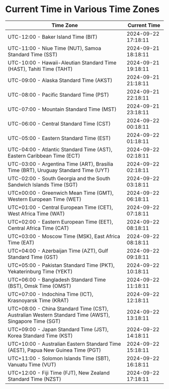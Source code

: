 # Current Time in Various Time Zones

| Time Zone | Current Time |
|-----------|--------------|
| UTC-12:00 - Baker Island Time (BIT) | 2024-09-22 17:18:11 |
| UTC-11:00 - Niue Time (NUT), Samoa Standard Time (SST) | 2024-09-21 18:18:11 |
| UTC-10:00 - Hawaii-Aleutian Standard Time (HAST), Tahiti Time (TAHT) | 2024-09-21 19:18:11 |
| UTC-09:00 - Alaska Standard Time (AKST) | 2024-09-21 21:18:11 |
| UTC-08:00 - Pacific Standard Time (PST) | 2024-09-21 22:18:11 |
| UTC-07:00 - Mountain Standard Time (MST) | 2024-09-21 23:18:11 |
| UTC-06:00 - Central Standard Time (CST) | 2024-09-22 00:18:11 |
| UTC-05:00 - Eastern Standard Time (EST) | 2024-09-22 01:18:11 |
| UTC-04:00 - Atlantic Standard Time (AST), Eastern Caribbean Time (ECT) | 2024-09-22 02:18:11 |
| UTC-03:00 - Argentina Time (ART), Brasília Time (BRT), Uruguay Standard Time (UYT) | 2024-09-22 02:18:11 |
| UTC-02:00 - South Georgia and the South Sandwich Islands Time (SGT) | 2024-09-22 03:18:11 |
| UTC±00:00 - Greenwich Mean Time (GMT), Western European Time (WET) | 2024-09-22 06:18:11 |
| UTC+01:00 - Central European Time (CET), West Africa Time (WAT) | 2024-09-22 07:18:11 |
| UTC+02:00 - Eastern European Time (EET), Central Africa Time (CAT) | 2024-09-22 08:18:11 |
| UTC+03:00 - Moscow Time (MSK), East Africa Time (EAT) | 2024-09-22 08:18:11 |
| UTC+04:00 - Azerbaijan Time (AZT), Gulf Standard Time (GST) | 2024-09-22 09:18:11 |
| UTC+05:00 - Pakistan Standard Time (PKT), Yekaterinburg Time (YEKT) | 2024-09-22 10:18:11 |
| UTC+06:00 - Bangladesh Standard Time (BST), Omsk Time (OMST) | 2024-09-22 11:18:11 |
| UTC+07:00 - Indochina Time (ICT), Krasnoyarsk Time (KRAT) | 2024-09-22 12:18:11 |
| UTC+08:00 - China Standard Time (CST), Australian Western Standard Time (AWST), Singapore Time (SGT) | 2024-09-22 13:18:11 |
| UTC+09:00 - Japan Standard Time (JST), Korea Standard Time (KST) | 2024-09-22 14:18:11 |
| UTC+10:00 - Australian Eastern Standard Time (AEST), Papua New Guinea Time (PGT) | 2024-09-22 15:18:11 |
| UTC+11:00 - Solomon Islands Time (SBT), Vanuatu Time (VUT) | 2024-09-22 16:18:11 |
| UTC+12:00 - Fiji Time (FJT), New Zealand Standard Time (NZST) | 2024-09-22 17:18:11 |
